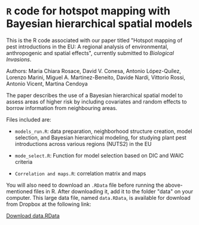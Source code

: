 # `R` code for hotspot mapping with Bayesian hierarchical spatial models

This is the R code associated with our paper titled "Hotspot mapping of pest introductions in the EU: A regional analysis of environmental, anthropogenic and spatial effects", currently submitted to _Biological Invasions_.

Authors: Maria Chiara Rosace, David V. Conesa, Antonio López-Quílez, Lorenzo Marini, Miguel A. Martinez-Beneito, Davide Nardi, Vittorio Rossi, Antonio Vicent, Martina Cendoya

The paper describes the use of a Bayesian hierarchical spatial model to assess areas of higher risk by including covariates and random effects to borrow information from neighbouring areas. 

Files included are:

* `models_run.R`: data preparation, neighborhood structure creation, model selection, and Bayesian hierarchical modeling, for studying plant pest introductions across various regions (NUTS2) in the EU

* `mode_select.R`: Function for model selection based on DIC and WAIC criteria

* `Correlation and maps.R`: correlation matrix and maps

You will also need to download an `.RData` file before running the above-mentioned files in R. After downloading it, add it to the folder "data" on your computer.
This large data file, named `data.RData`, is available for download from Dropbox at the following link:

[Download data.RData](https://www.dropbox.com/scl/fi/4fbtgnhnpycou97t3do77/data.RData?rlkey=x1gstn0sg6g4nxhsdrmg9s4vm&st=dqw4la47&dl=0)
